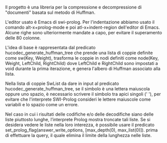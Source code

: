 Il progetto è una libreria per la compressione 
e decompressione di "documenti"
basata sul metodo di Huffman.

L'editor usato è Emacs di swi-prolog.
Per l'indentazione abbiamo usato il comando alt-x+prolog-mode e poi
atl-x+indent-region dell'editor di Emacs.
Alcune righe sono ulteriormente mandate a capo, per evitare il superamento
delle 80 colonne.

L'idea di base è rappresentata dal predicato 
hucodec_generate_huffman_tree che prende una lista di coppie 
definite come sw(Key, Weight),
trasforma le coppie in nodi definiti come 
node(Key, Weight, LeftChild, RightChild)
dove LeftChild e RightChild sono impostati a void durante 
la prima iterazione, e genera l'albero di Huffman associato alla lista.

Nella lista di coppie SwList da dare in input al predicato 
hucodec_generate_huffman_tree, se il simbolo è una lettera maiuscola 
oppure uno spazio, è necessario scrivere il simbolo tra apici singoli (' '),
per evitare che l'interprete SWI-Prolog consideri 
le lettere maiuscole come variabili e lo spazio come un errore.

Nel caso in cui i risultati delle codifiche e/o delle decodifiche 
siano delle liste piuttosto lunghe, l’interprete Prolog 
mostra troncate tali liste. 
Se si desidera vedere le liste nella loro interezza, 
è possibile usare il predicato
set_prolog_flag(answer_write_options, [max_depth(0), max_list(0)]).
prima di effettuare la query, 
il quale elimina il limite della lunghezza nelle liste.
